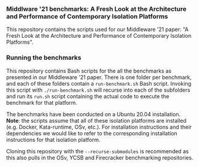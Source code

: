 ### Middlware '21 benchmarks: A Fresh Look at the Architecture and Performance of Contemporary Isolation Platforms
This repository contains the scripts used for our Middleware '21 paper: "A Fresh Look at the Architecture and Performance of Contemporary Isolation Platforms".

### Running the benchmarks
This repository contains Bash scripts for the all the benchmarks as presented in our Middleware '21 paper. There is one folder per benchmark, and each of these folders contain a `run-benchmark.sh` Bash script. Invoking this script with `./run-benchmark.sh` will recurse into each of the subfolders and run its `run.sh` script containing the actual code to execute the benchmark for that platform.

The benchmarks have been conducted on a Ubuntu 20.04 installation. 
**Note**: the scripts assume that all of these isolation platforms are installed (e.g. Docker, Kata-runtime, OSv, etc.). For installation instructions and their dependencies we would like to refer to the corresponding installation instructions for that isolation platform.

Cloning this repository with the `--recurse-submodules` is recommended as this also pulls in the OSv, YCSB and Firecracker benchmarking repositories.
